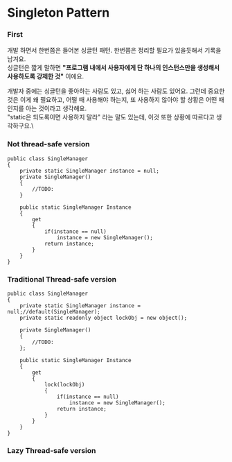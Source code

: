 # Singleton Pattern

### First

개발 하면서 한번쯤은 들어본 싱글턴 패턴. 한번쯤은 정리할 필요가 있을듯해서 기록을 남겨요.\
싱글턴은 짧게 말하면 **"프로그램 내에서 사용자에게 단 하나의 인스턴스만을 생성해서 사용하도록 강제한 것"** 이에요.

개발자 중에는 싱글턴을 좋아하는 사람도 있고, 싫어 하는 사람도 있어요. 그런데 중요한 것은 이게 왜 필요하고, 어떨 때 사용해야 하는지, 또 사용하지 않아야 할 상황은 어떤 때인지를 아는 것이라고 생각해요.\
"static은 되도록이면 사용하지 말라" 라는 말도 있는데, 이것 또한 상황에 따르다고 생각하구요.\


### Not thread-safe version

```
public class SingleManager
{
    private static SingleManager instance = null;
    private SingleManager()
    {
        //TODO:
    }
    
    public static SingleManager Instance
    {
        get
        {
            if(instance == null)
                instance = new SingleManager();
            return instance;
        }
    }
}
```

### Traditional Thread-safe version

```
public class SingleManager
{
    private static SingleManager instance = null;//default(SingleManager);
    private static readonly object lockObj = new object();
    
    private SingleManager()
    {
        //TODO:
    };
    
    public static SingleManager Instance
    {
        get
        {
            lock(lockObj)
            {
                if(instance == null)
                    instance = new SingleManager();
                return instance;
            }
        }
    }
}
```

### Lazy Thread-safe version

